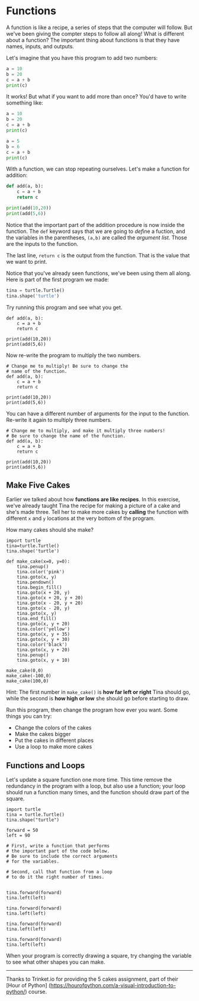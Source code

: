 # Functions

A function is like a recipe, a series of steps that the computer will follow.
But we've been giving the compter steps to follow all along! What is different
about a function? The important thing about functions is that they have
names, inputs, and outputs.

Let's imagine that you have this program to add two numbers:

```python 
a = 10
b = 20
c = a + b
print(c)
```

It works! But what if you want to add more than once? You'd have to write something like: 

```python 
a = 10
b = 20
c = a + b
print(c)

a = 5
b = 6
c = a + b
print(c)

```

With a function, we can stop repeating ourselves. Let's make a function for addition: 

```python
def add(a, b):
	c = a + b
	return c

print(add(10,20))
print(add(5,6))
```

Notice that the important part of the addition procedure is now inside the
function. The `def` keyword says that we are going to *def*ine a fuction, and the
variables in the parentheses, `(a,b)` are called the _argument list_. Those are the inputs to 
the function. 

The last line, `return c` is the output from the function. That is the value that we want to print. 

Notice that you've already seen functions, we've been using them all along. Here is
part of the first program we made:

```python
tina = turtle.Turtle()
tina.shape('turtle')
```


Try running this program and see what you get.

```python.run
def add(a, b):
	c = a + b
	return c

print(add(10,20))
print(add(5,6))
```

Now re-write the program to multiply the two numbers. 

```python.run
# Change me to multiply! Be sure to change the
# name of the function. 
def add(a, b):
	c = a + b
	return c

print(add(10,20))
print(add(5,6))
```

You can have a different number of arguments for the input to the function.
Re-write it again to multiply three numbers. 


```python.run
# Change me to multiply, and make it multiply three numbers!
# Be sure to change the name of the function. 
def add(a, b):
	c = a + b
	return c

print(add(10,20))
print(add(5,6))

```

## Make Five Cakes

Earlier we talked about how **functions are like recipes**. In this exercise,
we've already taught Tina the recipe for making a picture of a cake and she's
made three.  Tell her to make more cakes by **calling** the function with
different `x` and `y` locations at the very bottom of the program.  

How many cakes should she make?

```python.run
import turtle
tina=turtle.Turtle()
tina.shape('turtle')

def make_cake(x=0, y=0):
    tina.penup()
    tina.color('pink')
    tina.goto(x, y)
    tina.pendown()
    tina.begin_fill()
    tina.goto(x + 20, y)
    tina.goto(x + 20, y + 20)
    tina.goto(x - 20, y + 20)
    tina.goto(x - 20, y)
    tina.goto(x, y)  
    tina.end_fill()
    tina.goto(x, y + 20)
    tina.color('yellow')
    tina.goto(x, y + 35)
    tina.goto(x, y + 30)
    tina.color('black')
    tina.goto(x, y + 20)
    tina.penup()
    tina.goto(x, y + 10)
    
make_cake(0,0)
make_cake(-100,0)
make_cake(100,0)

```

Hint: The first number in `make_cake()` is **how far left or right** Tina should go, while the second is **how high or low** she should go before starting to draw.

Run this program, then change the program how ever you want. Some things you can try: 
* Change the colors of the cakes
* Make the cakes bigger
* Put the cakes in different places
* Use a loop to make more cakes

## Functions and Loops

Let's update a square function one more time. This time remove the redundancy in
the program with a loop, but also use a function; your loop should run a
function many times, and the function should draw part of the square. 

```python.run
import turtle
tina = turtle.Turtle()
tina.shape("turtle")

forward = 50
left = 90

# First, write a function that performs
# the important part of the code below. 
# Be sure to include the correct arguments
# for the variables. 

# Second, call that function from a loop
# to do it the right number of times. 


tina.forward(forward)
tina.left(left)

tina.forward(forward)
tina.left(left)

tina.forward(forward)
tina.left(left)

tina.forward(forward)
tina.left(left)
```

When your program is correctly drawing a square, try changing the 
variable to see what other shapes you can make. 


---

Thanks to Trinket.io for providing the 5 cakes assignment, part of their
[Hour of Python] (https://hourofpython.com/a-visual-introduction-to-python/) course.


